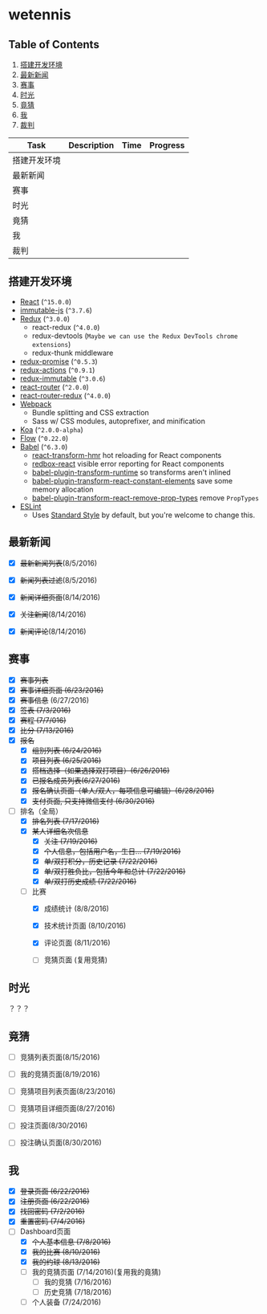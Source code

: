 wetennis
=============================

Table of Contents
-----------------
1. [搭建开发环境](#setup-dev-env)
1. [最新新闻](#latest-news)
1. [赛事](#event)
1. [时光](#time)
1. [竟猜](#guess)
1. [我](#me)
1. [裁判](#裁判)

|Task|Description|Time|Progress|
|---|---|---|---|
|搭建开发环境||||
|最新新闻||||
|赛事||||
|时光||||
|竟猜||||
|我|||||
|裁判|||||


<a name='setup-dev-env'>搭建开发环境</a>
--------------------------------------

* [React](https://github.com/facebook/react) (`^15.0.0`)
* [immutable-js](https://github.com/facebook/immutable-js) (`^3.7.6`)
* [Redux](https://github.com/rackt/redux) (`^3.0.0`)
  * react-redux (`^4.0.0`)
  * redux-devtools (`Maybe we can use the Redux DevTools chrome extensions`)
  * redux-thunk middleware
* [redux-promise](https://github.com/acdlite/redux-promise) (`^0.5.3`)
* [redux-actions](https://github.com/acdlite/redux-actions) (`^0.9.1`)
* [redux-immutable](https://github.com/gajus/redux-immutable) (`^3.0.6`)
* [react-router](https://github.com/rackt/react-router) (`^2.0.0`)
* [react-router-redux](https://github.com/rackt/react-router-redux) (`^4.0.0`)
* [Webpack](https://github.com/webpack/webpack)
  * Bundle splitting and CSS extraction
  * Sass w/ CSS modules, autoprefixer, and minification
* [Koa](https://github.com/koajs/koa) (`^2.0.0-alpha`)
* [Flow](http://flowtype.org/) (`^0.22.0`)
* [Babel](https://github.com/babel/babel) (`^6.3.0`)
  * [react-transform-hmr](https://github.com/gaearon/react-transform-hmr) hot reloading for React components
  * [redbox-react](https://github.com/KeywordBrain/redbox-react) visible error reporting for React components
  * [babel-plugin-transform-runtime](https://www.npmjs.com/package/babel-plugin-transform-runtime) so transforms aren't inlined
  * [babel-plugin-transform-react-constant-elements](https://babeljs.io/docs/plugins/transform-react-constant-elements/) save some memory allocation
  * [babel-plugin-transform-react-remove-prop-types](https://github.com/oliviertassinari/babel-plugin-transform-react-remove-prop-types) remove `PropTypes`
* [ESLint](http://eslint.org)
  * Uses [Standard Style](https://github.com/feross/standard) by default, but you're welcome to change this.


<a name='latest-news'>最新新闻</a>
---------------------------------

- [x] ~~最新新闻列表~~(8/5/2016)
- [x] ~~新闻列表过滤~~(8/5/2016)
- [x] ~~新闻详细页面~~(8/14/2016)
- [x] ~~关注新闻~~(8/14/2016)
- [x] ~~新闻评论~~(8/14/2016)


<a name='event'>赛事</a>
-----------------------

- [x] ~~赛事列表~~
- [x] ~~赛事详细页面 (6/23/2016)~~
- [x] ~~赛事信息~~ (6/27/2016)
- [x] ~~签表 (7/3/2016)~~
- [x] ~~赛程 (7/7/016)~~
- [x] ~~比分 (7/13/2016)~~
- [x] ~~报名~~
  - [x] ~~组别列表 (6/24/2016)~~
  - [x] ~~项目列表 (6/25/2016)~~
  - [x] ~~搭档选择（如果选择双打项目）(6/26/2016)~~
  - [x] ~~已报名成员列表(6/27/2016)~~
  - [x] ~~报名确认页面（单人/双人，每项信息可编辑）(6/28/2016)~~
  - [x] ~~支付页面, 只支持微信支付 (6/30/2016)~~
- [ ] 排名（全局）
  - [x] ~~排名列表 (7/17/2016)~~
  - [x] ~~某人详细名次信息~~
    - [x] ~~关注 (7/19/2016)~~
    - [x] ~~个人信息，包括用户名，生日... (7/19/2016)~~
    - [x] ~~单/双打积分，历史记录 (7/22/2016)~~
    - [x] ~~单/双打胜负比，包括今年和总计 (7/22/2016)~~
    - [x] ~~单/双打历史成绩 (7/22/2016)~~
  - [ ] 比赛
    - [x] 成绩统计 (8/8/2016)
    - [x] 技术统计页面 (8/10/2016)
    - [x] 评论页面 (8/11/2016)
    - [ ] 竞猜页面 (复用竞猜)


<a name='time'>时光</a>
----------------------

？？？

<a name='guess'>竟猜</a>
-----------------------

- [ ] 竞猜列表页面(8/15/2016)
- [ ] 我的竞猜页面(8/19/2016)
- [ ] 竞猜项目列表页面(8/23/2016)
- [ ] 竞猜项目详细页面(8/27/2016)
- [ ] 投注页面(8/30/2016)
- [ ] 投注确认页面(8/30/2016)


<a name='me'>我</a>
------------------

- [x] ~~登录页面 (6/22/2016)~~
- [x] ~~注册页面 (6/22/2016)~~
- [x] ~~找回密码 (7/2/2016)~~
- [x] ~~重置密码 (7/4/2016)~~
- [ ] Dashboard页面
  - [x] ~~个人基本信息 (7/8/2016)~~
  - [x] ~~我的比赛 (8/10/2016)~~
  - [x] ~~我的约球 (8/13/2016)~~
  - [ ] 我的竞猜页面 (7/14/2016)(复用我的竟猜)
    - [ ] 我的竞猜 (7/16/2016)
    - [ ] 历史竞猜 (7/18/2016)
  - [ ] 个人装备 (7/24/2016)
